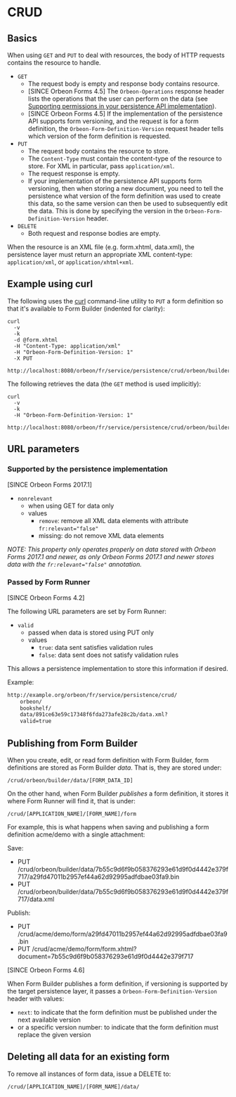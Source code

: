 # CRUD

<!-- toc -->

## Basics

When using `GET` and `PUT` to deal with resources, the body of HTTP requests contains the resource to handle.

- `GET`
    - The request body is empty and response body contains resource.
    - [SINCE Orbeon Forms 4.5] The `Orbeon-Operations` response header lists the operations that the user can perform on the data (see [Supporting permissions in your persistence API implementation](http://blog.orbeon.com/2013/10/supporting-permissions-in-your.html)).
    - [SINCE Orbeon Forms 4.5] If the implementation of the persistence API supports form versioning, and the request is for a form definition, the `Orbeon-Form-Definition-Version` request header tells which version of the form definition is requested.
- `PUT`
    - The request body contains the resource to store.
    - The `Content-Type` must contain the content-type of the resource to store. For XML in particular, pass `application/xml`.
    - The request response is empty.
    - If your implementation of the persistence API supports form versioning, then when storing a new document, you need to tell the persistence what version of the form definition was used to create this data, so the same version can then be used to subsequently edit the data. This is done by specifying the version in the `Orbeon-Form-Definition-Version` header.
- `DELETE`
    - Both request and response bodies are empty.

When the resource is an XML file (e.g. form.xhtml, data.xml), the persistence layer must return an appropriate XML content-type: `application/xml`, or `application/xhtml+xml`.

## Example using curl

The following uses the [curl](https://curl.haxx.se/) command-line utility to `PUT` a form definition so that it's available to Form Builder (indented for clarity):

```
curl
  -v
  -k
  -d @form.xhtml
  -H "Content-Type: application/xml"
  -H "Orbeon-Form-Definition-Version: 1"
  -X PUT
  http://localhost:8080/orbeon/fr/service/persistence/crud/orbeon/builder/data/7b55c9d6f9b058376293e61d9f0d4442e379f717/data.xml
```

The following retrieves the data (the `GET` method is used implicitly):

```
curl 
  -v 
  -k 
  -H "Orbeon-Form-Definition-Version: 1" 
  http://localhost:8080/orbeon/fr/service/persistence/crud/orbeon/builder/data/7b55c9d6f9b058376293e61d9f0d4442e379f717/data.xml
```

## URL parameters

### Supported by the persistence implementation

[SINCE Orbeon Forms 2017.1]

- `nonrelevant`
    - when using GET for data only
    - values
        - `remove`: remove all XML data elements with attribute `fr:relevant="false"`
        - missing: do not remove XML data elements
        
_NOTE: This property only operates properly on data stored with Orbeon Forms 2017.1 and newer, as only Orbeon Forms 2017.1 and newer stores data with the `fr:relevant="false"` annotation._

### Passed by Form Runner

[SINCE Orbeon Forms 4.2]

The following URL parameters are set by Form Runner:

- `valid`
    - passed when data is stored using PUT only
    - values
        - `true`: data sent satisfies validation rules
        - `false`: data sent does not satisfy validation rules
    
This allows a persistence implementation to store this information if desired.

Example:

```xml
http://example.org/orbeon/fr/service/persistence/crud/
    orbeon/
    bookshelf/
    data/891ce63e59c17348f6fda273afe28c2b/data.xml?
    valid=true
```

## Publishing from Form Builder

When you create, edit, or read form definition with Form Builder, form definitions are stored as Form Builder _data_. That is, they are stored under:

`/crud/orbeon/builder/data/[FORM_DATA_ID]`

On the other hand, when Form Builder _publishes_ a form definition, it stores it where Form Runner will find it, that is under:

```
/crud/[APPLICATION_NAME]/[FORM_NAME]/form
```

For example, this is what happens when saving and publishing a form definition acme/demo with a single attachment:

Save:

- PUT /crud/orbeon/builder/data/7b55c9d6f9b058376293e61d9f0d4442e379f717/a29fd47011b2957ef44a62d92995adfdbae03fa9.bin
- PUT /crud/orbeon/builder/data/7b55c9d6f9b058376293e61d9f0d4442e379f717/data.xml

Publish:

- PUT /crud/acme/demo/form/a29fd47011b2957ef44a62d92995adfdbae03fa9.bin
- PUT /crud/acme/demo/form/form.xhtml?document=7b55c9d6f9b058376293e61d9f0d4442e379f717

[SINCE Orbeon Forms 4.6]

When Form Builder publishes a form definition, if versioning is supported by the target persistence layer, it passes a `Orbeon-Form-Definition-Version` header with values:

- `next`: to indicate that the form definition must be published under the next available version
- or a specific version number: to indicate that the form definition must replace the given version

## Deleting all data for an existing form

To remove all instances of form data, issue a DELETE to:

```
/crud/[APPLICATION_NAME]/[FORM_NAME]/data/
```
